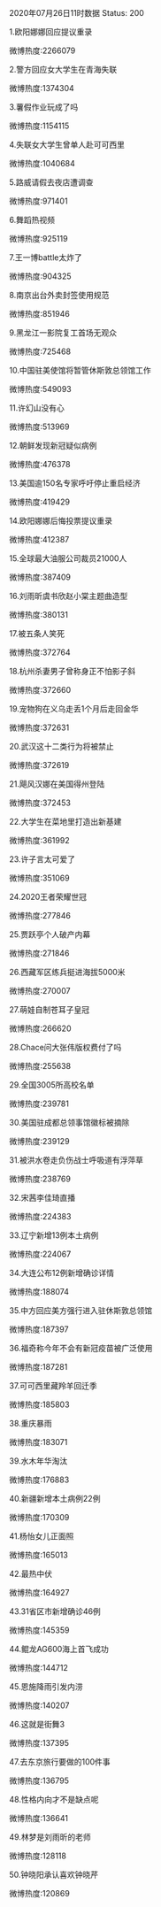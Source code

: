 2020年07月26日11时数据
Status: 200

1.欧阳娜娜回应提议重录

微博热度:2266079

2.警方回应女大学生在青海失联

微博热度:1374304

3.薯假作业玩成了吗

微博热度:1154115

4.失联女大学生曾单人赴可可西里

微博热度:1040684

5.路威请假去夜店遭调查

微博热度:971401

6.舞蹈热视频

微博热度:925119

7.王一博battle太炸了

微博热度:904325

8.南京出台外卖封签使用规范

微博热度:851946

9.黑龙江一影院复工首场无观众

微博热度:725468

10.中国驻美使馆将暂管休斯敦总领馆工作

微博热度:549093

11.许幻山没有心

微博热度:513969

12.朝鲜发现新冠疑似病例

微博热度:476378

13.美国逾150名专家呼吁停止重启经济

微博热度:419429

14.欧阳娜娜后悔投票提议重录

微博热度:412387

15.全球最大油服公司裁员21000人

微博热度:387409

16.刘雨昕虞书欣赵小棠主题曲造型

微博热度:380131

17.被五条人笑死

微博热度:372764

18.杭州杀妻男子曾称身正不怕影子斜

微博热度:372660

19.宠物狗在义乌走丢1个月后走回金华

微博热度:372631

20.武汉这十二类行为将被禁止

微博热度:372619

21.飓风汉娜在美国得州登陆

微博热度:372453

22.大学生在菜地里打造出新基建

微博热度:361992

23.许子言太可爱了

微博热度:351069

24.2020王者荣耀世冠

微博热度:277846

25.贾跃亭个人破产内幕

微博热度:271846

26.西藏军区练兵挺进海拔5000米

微博热度:270007

27.萌娃自制苍耳子皇冠

微博热度:266620

28.Chace问大张伟版权费付了吗

微博热度:255638

29.全国3005所高校名单

微博热度:239781

30.美国驻成都总领事馆徽标被摘除

微博热度:239129

31.被洪水卷走负伤战士呼吸道有浮萍草

微博热度:238769

32.宋茜李佳琦直播

微博热度:224383

33.辽宁新增13例本土病例

微博热度:224067

34.大连公布12例新增确诊详情

微博热度:188074

35.中方回应美方强行进入驻休斯敦总领馆

微博热度:187397

36.福奇称今年不会有新冠疫苗被广泛使用

微博热度:187281

37.可可西里藏羚羊回迁季

微博热度:185803

38.重庆暴雨

微博热度:183071

39.水木年华淘汰

微博热度:176883

40.新疆新增本土病例22例

微博热度:170309

41.杨怡女儿正面照

微博热度:165013

42.最热中伏

微博热度:164927

43.31省区市新增确诊46例

微博热度:145359

44.鲲龙AG600海上首飞成功

微博热度:144712

45.恩施降雨引发内涝

微博热度:140207

46.这就是街舞3

微博热度:137395

47.去东京旅行要做的100件事

微博热度:136795

48.性格内向才不是缺点呢

微博热度:136641

49.林梦是刘雨昕的老师

微博热度:128118

50.钟晓阳承认喜欢钟晓芹

微博热度:120869

